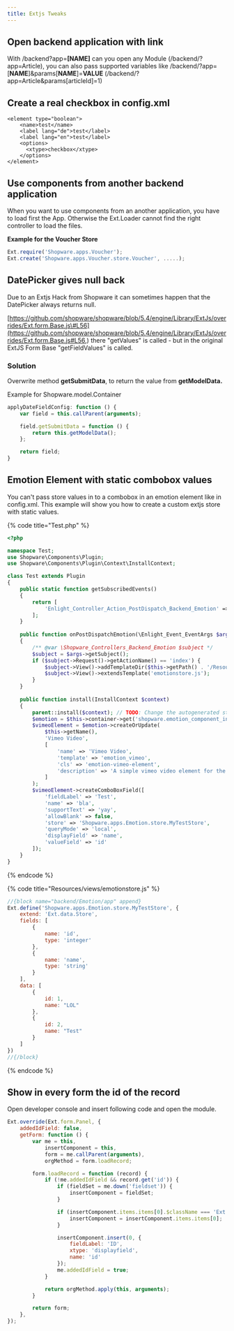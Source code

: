 ```yaml
---
title: Extjs Tweaks
---
```


## Open backend application with link

With /backend?app=**\[NAME\]** can you open any Module \(/backend/?app=Article\), you can also pass supported variables like /backend/?app=\[**NAME**\]\&params\[**NAME**\]=**VALUE** \(/backend/?app=Article\&params\[articleId\]=1\)

## Create a real checkbox in config.xml

```markup
<element type="boolean">
    <name>test</name>
    <label lang="de">test</label>
    <label lang="en">test</label>
    <options>
      <xtype>checkbox</xtype>
    </options>
</element>
```

## Use components from another backend application

When you want to use components from an another application, you have to load first the App. Otherwise the Ext.Loader cannot find the right controller to load the files.

**Example for the Voucher Store**

```javascript
Ext.require('Shopware.apps.Voucher');
Ext.create('Shopware.apps.Voucher.store.Voucher', .....);
```

## DatePicker gives null back

Due to an Extjs Hack from Shopware it can sometimes happen that the DatePicker always returns null. 

[https://github.com/shopware/shopware/blob/5.4/engine/Library/ExtJs/overrides/Ext.form.Base.js\#L56](https://github.com/shopware/shopware/blob/5.4/engine/Library/ExtJs/overrides/Ext.form.Base.js#L56,) there "getValues" is called - but in the original ExtJS Form Base "getFieldValues" is called.

### Solution

Overwrite method **getSubmitData**, to return the value from **getModelData.**

Example for Shopware.model.Container

```javascript
applyDateFieldConfig: function () {
    var field = this.callParent(arguments);

    field.getSubmitData = function () {
        return this.getModelData();
    };

    return field;
}
```

## Emotion Element with static combobox values

You can't pass store values in to a combobox in an emotion element like in config.xml. This example will show you how to create a custom extjs store with static values.

{% code title="Test.php" %}
```php
<?php

namespace Test;
use Shopware\Components\Plugin;
use Shopware\Components\Plugin\Context\InstallContext;

class Test extends Plugin
{
    public static function getSubscribedEvents()
    {
        return [
            'Enlight_Controller_Action_PostDispatch_Backend_Emotion' => 'onPostDispatchEmotion'
        ];
    }
    
    public function onPostDispatchEmotion(\Enlight_Event_EventArgs $args)
    {
        /** @var \Shopware_Controllers_Backend_Emotion $subject */
        $subject = $args->getSubject();
        if ($subject->Request()->getActionName() == 'index') {
            $subject->View()->addTemplateDir($this->getPath() . '/Resources/views');
            $subject->View()->extendsTemplate('emotionstore.js');
        }
    }
    
    public function install(InstallContext $context)
    {
        parent::install($context); // TODO: Change the autogenerated stub
        $emotion = $this->container->get('shopware.emotion_component_installer');
        $vimeoElement = $emotion->createOrUpdate(
            $this->getName(),
            'Vimeo Video',
            [
                'name' => 'Vimeo Video',
                'template' => 'emotion_vimeo',
                'cls' => 'emotion-vimeo-element',
                'description' => 'A simple vimeo video element for the shopping worlds.'
            ]
        );
        $vimeoElement->createComboBoxField([
            'fieldLabel' => 'Test',
            'name' => 'bla',
            'supportText' => 'yay',
            'allowBlank' => false,
            'store' => 'Shopware.apps.Emotion.store.MyTestStore',
            'queryMode' => 'local',
            'displayField' => 'name',
            'valueField' => 'id'
        ]);
    }
}
```
{% endcode %}

{% code title="Resources/views/emotionstore.js" %}
```javascript
//{block name="backend/Emotion/app" append}
Ext.define('Shopware.apps.Emotion.store.MyTestStore', {
    extend: 'Ext.data.Store',
    fields: [
        {
            name: 'id',
            type: 'integer'
        },
        {
            name: 'name',
            type: 'string'
        }
    ],
    data: [
        {
            id: 1,
            name: "LOL"
        },
        {
            id: 2,
            name: "Test"
        }
    ]
})
//{/block}

```
{% endcode %}

## Show in every form the id of the record

Open developer console and insert following code and open the module.

```javascript
Ext.override(Ext.form.Panel, {
    addedIdField: false,
    getForm: function () {
        var me = this,
            insertComponent = this,
            form = me.callParent(arguments),
            orgMethod = form.loadRecord;

        form.loadRecord = function (record) {
            if (!me.addedIdField && record.get('id')) {
                if (fieldSet = me.down('fieldset')) {
                    insertComponent = fieldSet;
                }

                if (insertComponent.items.items[0].$className === 'Ext.container.Container' || insertComponent.items.items[0].superclass.$className === 'Ext.container.Container') {
                    insertComponent = insertComponent.items.items[0];
                }

                insertComponent.insert(0, {
                    fieldLabel: 'ID',
                    xtype: 'displayfield',
                    name: 'id'
                });
                me.addedIdField = true;
            }

            return orgMethod.apply(this, arguments);
        }

        return form;
    },
});
```

